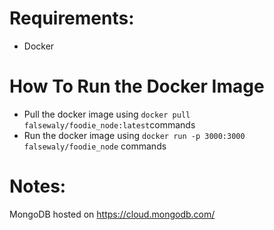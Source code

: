 # Requirements:
- Docker

# How To Run the Docker Image
- Pull the docker image using `docker pull falsewaly/foodie_node:latest`commands
- Run the docker image using `docker run -p 3000:3000 falsewaly/foodie_node` commands

# Notes:
MongoDB hosted on https://cloud.mongodb.com/
